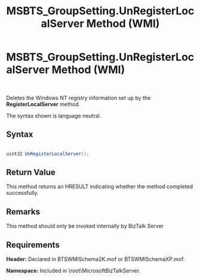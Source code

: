﻿---
title: MSBTS_GroupSetting.UnRegisterLocalServer Method (WMI)
TOCTitle: MSBTS_GroupSetting.UnRegisterLocalServer Method (WMI)
ms:assetid: f20282a5-d710-4dbf-b01e-f9ed5d08c967
ms:mtpsurl: https://msdn.microsoft.com/library/Aa561882(v=BTS.80)
ms:contentKeyID: 51533346
ms.date: 08/30/2017
mtps_version: v=BTS.80
---

# MSBTS\_GroupSetting.UnRegisterLocalServer Method (WMI)

 

Deletes the Windows NT registry information set up by the **RegisterLocalServer** method.

The syntax shown is language neutral.

## Syntax

```C#
  
uint32 UnRegisterLocalServer();  
```

## Return Value

This method returns an HRESULT indicating whether the method completed successfully.

## Remarks

This method should only be invoked internally by BizTalk Server

## Requirements

**Header:** Declared in BTSWMISchema2K.mof or BTSWMISchemaXP.mof.

**Namespace:** Included in \\root\\MicrosoftBizTalkServer.


